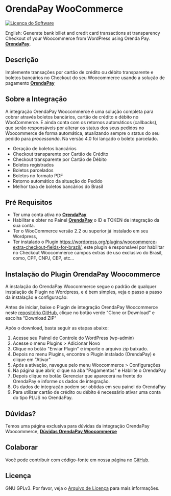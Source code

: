 # OrendaPay WooCommerce #
[![Licença do Software][badge-license]](LICENSE)

English: Generate bank billet and credit card transactions at transparency Checkout of your Woocommerce from WordPress using Orenda Pay.  **[OrendaPay](https://www.orendapay.com.br/)**. 

## Descrição ##
Implemente transações por cartão de crédito ou débito transparente e boletos bancários no Checkout do seu Woocommerce usando a solução de pagamento **[OrendaPay](https://www.orendapay.com.br/)**

## Sobre a Integração ##

A integração OrendaPay Woocommerce é uma solução completa para cobrar através boletos bancários, cartão de crédito e débito no WooCommerce. E ainda conta com os retornos automáticos (callbacks), que serão responsáveis por alterar os status dos seus pedidos no Woocommerce de forma automática, atualizando sempre o status do seu pedido para *processando*. Na versão 4.0 foi lançado o boleto parcelado.

- Geração de boletos bancários
- Checkout transparente por Cartão de Crédito
- Checkout transparente por Cartão de Débito
- Boletos registrados
- Boletos parcelados
- Boletos no formato PDF
- Retorno automático da situação do Pedido
- Melhor taxa de boletos bancários do Brasil

## Pré Requisitos ##

- Ter uma conta ativa no **[OrendaPay](https://www.orendapay.com.br/)**
- Habilitar e obter no Painel **[OrendaPay](https://www.orendapay.com.br/)** o ID e TOKEN de integração da sua conta.
- Ter o WooCommerce versão 2.2 ou superior já instalado em seu Wordpress, 
- Ter instalado o Plugin https://wordpress.org/plugins/woocommerce-extra-checkout-fields-for-brazil/, este plugin é responsável por habilitar no Checkout Woocommerce campos extras de uso exclusivo do Brasil, como, CPF, CNPJ, CEP, etc...

## Instalação do Plugin OrendaPay Woocommerce ##

A instalação do OrendaPay Woocommerce segue o padrão de qualquer instalação de Plugin no Wordpress, e é bem simples, veja o passo a passo da instalação e configuração:

Antes de iniciar, baixe o Plugin de integração OrendaPay Woocommerce neste [repositório GitHub](https://github.com/orendapay/orendapay-woocommerce/), clique no botão verde "Clone or Download" e escolha "Download ZIP"

Após o download, basta seguir as etapas abaixo:

1) Acesse seu Painel de Controle do WordPress (wp-admin)
2) Acesse o menu Plugins > Adicionar Novo
3) Clique no botão "Enviar Plugin" e importe o arquivo zip baixado.
4) Depois no menu Plugins, encontre o Plugin instalado (OrendaPay) e clique em "Ativar"
5) Após a ativação, navegue pelo menu Woocommerce > Configurações
6) Na página que abrir, clique na aba "Pagamentos" e Habilite o OrendaPay
7) Depois clique no botão Gerenciar que aparecerá na frente do OrendaPay e informe os dados de integração.
8) Os dados de integração podem ser obtidas em seu painel do OrendaPay
9) Para utilizar cartão de crédito ou débito é necessário ativar uma conta do tipo PLUS no OrendaPay.

## Dúvidas? ##

Temos uma página exclusiva para dúvidas da integração OrendaPay Woocommerce, **[Dúvidas OrendaPay Woocommerce](https://www.orendapay.com.br/ecommerce)**

## Colaborar ##

Você pode contribuir com código-fonte em nossa página no [GitHub](https://github.com/orendapay/orendapay-woocommerce/).

## Licença

GNU GPLv3. Por favor, veja o [Arquivo de Licença](LICENSE) para mais informações.


[badge-license]: https://img.shields.io/badge/license-GPLv3-blue.svg
